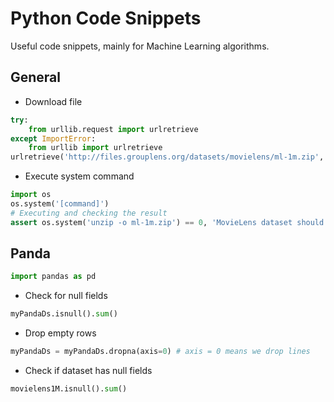 # Python Code Snippets

Useful code snippets, mainly for Machine Learning algorithms.

## General

* Download file
```python
try:
    from urllib.request import urlretrieve
except ImportError:
    from urllib import urlretrieve
urlretrieve('http://files.grouplens.org/datasets/movielens/ml-1m.zip', 'ml-1m.zip')
```
* Execute system command
```python
import os
os.system('[command]')
# Executing and checking the result
assert os.system('unzip -o ml-1m.zip') == 0, 'MovieLens dataset should be downloaded and unziped correctly'
```
## Panda
```python
import pandas as pd
```

* Check for null fields
```python
myPandaDs.isnull().sum()
```
* Drop empty rows
```python
myPandaDs = myPandaDs.dropna(axis=0) # axis = 0 means we drop lines
```
* Check if dataset has null fields
```python
movielens1M.isnull().sum()
```
